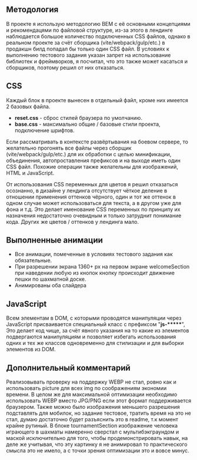 <h2>Методология</h2>

<p>В проекте я использую методологию BEM с её основными концепциями и рекомендацями по файловой структуре, из-за этого в лендинге наблюдается большое количество подключенных CSS файлов, однако в реальном проекте за счёт сборщика (vite/webpack/gulp/etc.) в продакшн билд попадал бы только один CSS файл. В условиях к выполнению тестового задания указан запрет на использование библиотек и фреймворков, я посчитал, что это также может касаться и сборщиков, поэтому решил от них отказаться.</p>

<h2>CSS</h2>

<p>Каждый блок в проекте вынесен в отдельный файл, кроме них имеется 2 базовых файла.</p>

<ul>
<li><b>reset.css</b> - сброс стилей браузера по умолчанию.</li>
<li><b>base.css</b> - максимально общие / базовые стили проекта, подключение шрифтов.</li>
</ul>

<p>Если рассматривать в контексте развёртывания на боевом сервере, то желательно прогонять все файлы через сборщик (vite/webpack/gulp/etc.) для их обработки с целью минификации, объединения, автопроставления префиксов и на выходе иметь один CSS файл. Похожие операции также желательны для изображений, HTML и JavaScript.</p>

<p>От использования CSS переменных для цветов я решил отказаться осознанно, в дизайне у лендинга отсутствует чёткое деление в отношении применения оттенков чёрного, один и тот же оттенок в одном случае может использоваться для текста, а в другом уже для фона и т.д. Это делает именование CSS переменных по принципу их назначения недостаточно очевидным и только затруднит понимание кода. Других же цветов / оттенков у лендинга мало.</p>

<h2>Выполненные анимации</h2>

<ul>
<li>Все анимации, помеченные в условиях тестового задания как обязательные.
<li>При разрешении экрана 1360+ px на первом экране welcomeSection при наведении любую из кнопок кнопку происходит движение пешки по шахматной доске.</li>
<li>Анимированы оба слайдера</li>
</ul>

<h2>JavaScript</h2>

<p>Всем элементам в DOM, с которыми проводятся манипуляции через JavaScript присваивается специальный класс с префиксом "<b>js-*****</b>",
Это делает код чище, за счёт явного указания на то какие из элементов подвергаются манипуляциям и позволяет избегать использования одних и тех же классов одновременно для стилизации и для выборки элементов из DOM.</p>

<h2>Дополнительный комментарий</h2>

<p>Реализовывать проверку на поддержку WEBP не стал, ровно как и использовать picture для всех img по соображениям экономии времени. В целом же для максимальной оптимизации необходимо использовать WEBP вместо JPG/PNG если этот формат поддерживается браузером. Также можно было изображения меньшего разрешения подставлять для мобилок, но задание тестовое, тратить время на это не стал, думаю достаточно будет разъяснить это в readme, т.к момент крайне рутиный. В блоке tournamentSection изображение человека играющего в шахматы намеренно сверстал с мультибэкграундом и маской исключительно для того, чтобы продемонстрировать навык, на деле же учитывая, что эту картинку я не анимировал то практического смысла это не имело, а с точки зрения оптимизации это и вовсе минус.</p>

